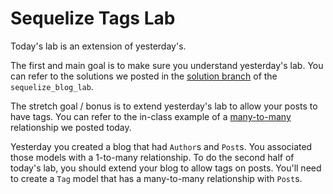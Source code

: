 Sequelize Tags Lab
==================

Today's lab is an extension of yesterday's.

The first and main goal is to make sure you understand yesterday's lab.
You can refer to the solutions we posted in the
[solution branch](https://github.com/wdi-sf-fall/sequelize_blog_lab/tree/solution)
of the `sequelize_blog_lab`.

The stretch goal / bonus is to extend yesterday's lab to allow your
posts to have tags. You can refer to the in-class example of a
[many-to-many](https://github.com/wdi-sf-fall/many_to_many_example)
relationship we posted today.

Yesterday you created a blog that had `Author`s and `Post`s. You
associated those models with a 1-to-many relationship. To do the
second half of today's lab, you should extend your blog to allow tags
on posts.  You'll need to create a `Tag` model that has a many-to-many
relationship with `Post`s.











